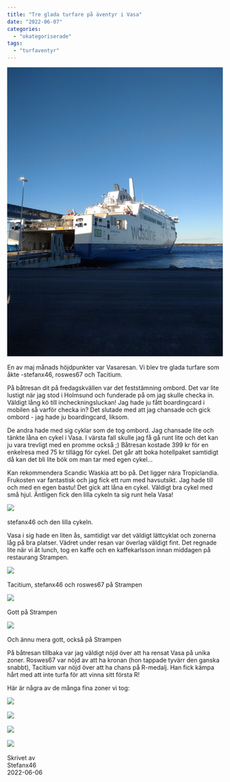 ```yaml
---
title: "Tre glada turfare på äventyr i Vasa"
date: "2022-06-07"
categories: 
  - "okategoriserade"
tags: 
  - "turfaventyr"
---
```


![](images/baten-2-scaled.jpg)

En av maj månads höjdpunkter var Vasaresan. Vi blev tre glada turfare som åkte -stefanx46, roswes67 och Tacitium.

På båtresan dit på fredagskvällen var det feststämning ombord. Det var lite lustigt när jag stod i Holmsund och funderade på om jag skulle checka in. Väldigt lång kö till incheckningsluckan! Jag hade ju fått boardingcard i mobilen så varför checka in? Det slutade med att jag chansade och gick ombord - jag hade ju boardingcard, liksom.

De andra hade med sig cyklar som de tog ombord. Jag chansade lite och tänkte låna en cykel i Vasa. I värsta fall skulle jag få gå runt lite och det kan ju vara trevligt med en promme också ;) Båtresan kostade 399 kr för en enkelresa med 75 kr tillägg för cykel. Det går att boka hotellpaket samtidigt då kan det bli lite bök om man tar med egen cykel...

Kan rekommendera Scandic Waskia att bo på. Det ligger nära Tropiclandia. Frukosten var fantastisk och jag fick ett rum med havsutsikt. Jag hade till och med en egen bastu! Det gick att låna en cykel. Väldigt bra cykel med små hjul. Äntligen fick den lilla cykeln ta sig runt hela Vasa!

![](http://www.turfvasterbotten.se/wp-content/uploads/2022/06/vasa-1.jpg?w=766)

stefanx46 och den lilla cykeln.

Vasa i sig hade en liten ås, samtidigt var det väldigt lättcyklat och zonerna låg på bra platser. Vädret under resan var överlag väldigt fint. Det regnade lite när vi åt lunch, tog en kaffe och en kaffekarlsson innan middagen på restaurang Strampen.

![](http://www.turfvasterbotten.se/wp-content/uploads/2022/06/pa-restaurang-strampen-2.jpg?w=1024)

Tacitium, stefanx46 och roswes67 på Strampen

![](http://www.turfvasterbotten.se/wp-content/uploads/2022/06/strampen-mat-1.jpg?w=766)

Gott på Strampen

![](http://www.turfvasterbotten.se/wp-content/uploads/2022/06/strampen-mat-2.jpg?w=766)

Och ännu mera gott, också på Strampen

På båtresan tillbaka var jag väldigt nöjd över att ha rensat Vasa på unika zoner. Roswes67 var nöjd av att ha kronan (hon tappade tyvärr den ganska snabbt), Tacitium var nöjd över att ha chans på R-medalj. Han fick kämpa hårt med att inte turfa för att vinna sitt första R!

Här är några av de många fina zoner vi tog:

![](http://www.turfvasterbotten.se/wp-content/uploads/2022/06/edvinstigen-turfgame-1.jpg?w=766)

![](http://www.turfvasterbotten.se/wp-content/uploads/2022/06/vasachurch-turfgame.jpg?w=766)

![](http://www.turfvasterbotten.se/wp-content/uploads/2022/06/vasaorn.jpg?w=766)

![](http://www.turfvasterbotten.se/wp-content/uploads/2022/06/bat-tillbaka-1.jpg?w=766)

Skrivet av  
Stefanx46  
2022-06-06
